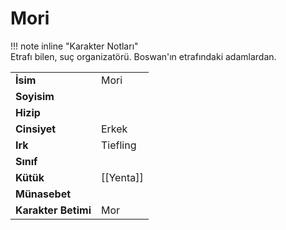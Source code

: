 # Mori   
  
  
!!! note inline "Karakter Notları"  
	Etrafı bilen, suç organizatörü. Boswan'ın etrafındaki adamlardan.  
  
  
<table><tr><td><b>İsim</b></td><td>Mori</td></tr>  
<tr><td><b>Soyisim</b></td><td></td></tr>  
<tr><td><b>Hizip</b></td><td></td></tr>  
<tr><td><b>Cinsiyet</b></td><td>Erkek</td></tr>  
<tr><td><b>Irk</b></td><td>Tiefling</td></tr>  
<tr><td><b>Sınıf</b></td><td></td></tr>  
<tr><td><b>Kütük</b></td><td>[[Yenta]]</td></tr>  
<tr><td><b>Münasebet</b></td><td></td></tr>  
<tr><td><b>Karakter Betimi</b></td><td>Mor</td></tr>  
</table>